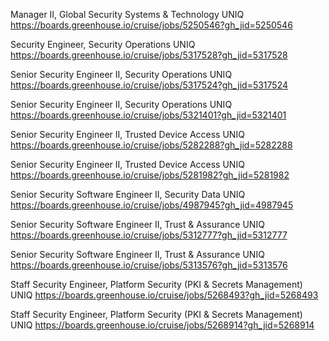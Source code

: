 Manager II, Global Security Systems & Technology UNIQ https://boards.greenhouse.io/cruise/jobs/5250546?gh_jid=5250546

Security Engineer, Security Operations UNIQ https://boards.greenhouse.io/cruise/jobs/5317528?gh_jid=5317528

Senior Security Engineer II, Security Operations UNIQ https://boards.greenhouse.io/cruise/jobs/5317524?gh_jid=5317524

Senior Security Engineer II, Security Operations UNIQ https://boards.greenhouse.io/cruise/jobs/5321401?gh_jid=5321401

Senior Security Engineer II, Trusted Device Access UNIQ https://boards.greenhouse.io/cruise/jobs/5282288?gh_jid=5282288

Senior Security Engineer II, Trusted Device Access UNIQ https://boards.greenhouse.io/cruise/jobs/5281982?gh_jid=5281982

Senior Security Software Engineer II, Security Data  UNIQ https://boards.greenhouse.io/cruise/jobs/4987945?gh_jid=4987945

Senior Security Software Engineer II, Trust & Assurance UNIQ https://boards.greenhouse.io/cruise/jobs/5312777?gh_jid=5312777

Senior Security Software Engineer II, Trust & Assurance UNIQ https://boards.greenhouse.io/cruise/jobs/5313576?gh_jid=5313576

Staff Security Engineer, Platform Security (PKI & Secrets Management) UNIQ https://boards.greenhouse.io/cruise/jobs/5268493?gh_jid=5268493

Staff Security Engineer, Platform Security (PKI & Secrets Management) UNIQ https://boards.greenhouse.io/cruise/jobs/5268914?gh_jid=5268914

